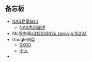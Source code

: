 ## 备忘板  
- [NAS登录端口](192.168.0.106:5000)  
  - [NAS内网穿透](https://3913100302.goho.co)  
- Mc服务器[a31300302u.zicp.vip:10234]()  
- Google网盘  
  - [SXGD](sxgd.shunxi.workers.dev)  
  - [个人](xiaowei.shunxi.workers.dev)  
- 

